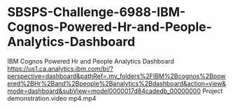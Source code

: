 # SBSPS-Challenge-6988-IBM-Cognos-Powered-Hr-and-People-Analytics-Dashboard
IBM Cognos Powered Hr and People Analytics Dashboard
https://us1.ca.analytics.ibm.com/bi/?perspective=dashboard&pathRef=.my_folders%2FIBM%2Bcognos%2Bpowered%2BHr%2Band%2Bpeople%2Banalytics%2Bdashboard&action=view&mode=dashboard&subView=model0000017d84cadedb_00000000
 Project demonstration.video mp4.mp4
